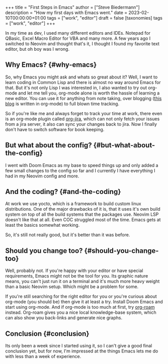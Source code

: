 +++
title = "First Steps in Emacs"
author = ["Steve Biedermann"]
description = "How my first days with Emacs went."
date = 2023-02-10T00:00:00+01:00
tags = ["work", "editor"]
draft = false
[taxonomies]
  tags = ["work", "editor"]
+++

In my time as dev, I used many different editors and IDEs. Notepad for QBasic, Excel Macro Editor for VBA and many more.
A few years ago I switched to Neovim and thought that's it, I thought I found my favorite text editor, but oh boy was I wrong.


## Why Emacs? {#why-emacs}

So, why Emacs you might ask and whats so great about it? Well, I want to learn coding in Common Lisp and there is almost no way around Emacs for that.
But it's not only Lisp I was interested in, I also wanted to try out org-mode and let me tell you, org-mode alone is worth the hassle of learning a new editor.
You can use it for anything from note taking, over blogging ([this blog](https://github.com/hardliner66/blog) is written in org-mode) to full blown time tracking.

So if you're like me and always forget to track your time at work, there even is an org-mode plugin called [org-jira](https://github.com/ahungry/org-jira), which can not only
fetch your issues from a jira server, it also can sync your changes back to jira. Now I finally don't have to switch software for book keeping.


## But what about the config? {#but-what-about-the-config}

I went with Doom Emacs as my base to speed things up and only added a few small changes to the config so far and I currently I have everything I had in my Neovim config
and more.


## And the coding? {#and-the-coding}

At work we use yocto, which is a framework to build custom linux distributions. One of the major drawbacks of it is, that it uses it's own build system on
top of all the build systems that the packages use. Neovim LSP doesn't like that at all. Even COC struggled most of the time. Emacs gets at least the basics somewhat working.

So, it's still not really good, but it's better than it was before.


## Should you change too? {#should-you-change-too}

Well, probably not. If you're happy with your editor or have special requirements, Emacs might not be the tool for you.
Its graphic nature means, you can't just run it on a terminal and it's much more heavy weight than a basic Neovim setup. Which might be a problem for some.

If you're still searching for the right editor for you or you're curious about org-mode (you should be) then give it at least a try. Install Doom Emacs and start
using org-mode. And if org-mode is too much at first, try [org-roam](https://www.orgroam.com/) instead. Org-roam gives you a nice local knowledge-base system, which can also show you back-links
and generate nice graphs.


## Conclusion {#conclusion}

Its only been a week since I started using it, so I can't give a good final conclusion yet, but for now, I'm impressed at the things Emacs lets me do with less than
a week of experience.